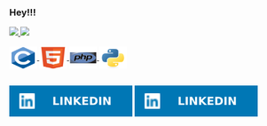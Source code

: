 ### Hey!!!
<div>
  <a href="https://github.com/pedrollandim">
  <img height="180em" src="https://github-readme-stats.vercel.app/api?username=pedrollandim&show_icons=true&theme=tokyonight&include_all_commits=true&count_private=true"/>
  <img height="180em" src="https://github-readme-stats.vercel.app/api/top-langs/?username=pedrollandim&layout=compact&langs_count=7&theme=tokyonight"/>
</div>
  
  <div style="display: inline_block"><br>
  <img align="center" height="40" width="50" src="https://github.com/pedrollandim/hello-world/blob/master/images/c-original.svg">
    <img align="center" height="40" width="50" src="https://github.com/pedrollandim/hello-world/blob/master/images/html5-original.svg">
    <img align="center" height="40" width="50" src="https://github.com/pedrollandim/hello-world/blob/master/images/php-original.svg">
    <img align="center" height="40" width="50" src="https://github.com/pedrollandim/hello-world/blob/master/images/python-original.svg">
    
</div>
 
  ##
   
  <div>
  <a href="mailto:pedrolino.landim@gmail.com"><img src="https://github.com/pedrollandim/hello-world/blob/master/images/LinkedIn-0077B5.svg" target="_blank"></a>
    <a href="https://www.linkedin.com/in/pedrolino-landim" target="_blank"><img src="https://github.com/pedrollandim/hello-world/blob/master/images/LinkedIn-0077B5.svg" target="_blank"></a>
</div>
  

  
<!--
**pedrollandim/pedrollandim** is a ✨ _special_ ✨ repository because its `README.md` (this file) appears on your GitHub profile.

Here are some ideas to get you started:

- 🔭 I’m currently working on ...
- 🌱 I’m currently learning ...
- 👯 I’m looking to collaborate on ...
- 🤔 I’m looking for help with ...
- 💬 Ask me about ...
- 📫 How to reach me: ...
- 😄 Pronouns: ...
- ⚡ Fun fact: ...
-->
